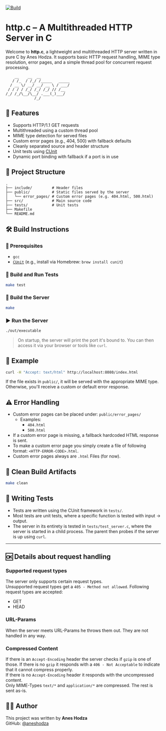 [![Build](https://github.com/aneshodza/http.c/actions/workflows/ci.yml/badge.svg)](https://github.com/aneshodza/http.c/actions)

# http.c – A Multithreaded HTTP Server in C

Welcome to **http.c**, a lightweight and multithreaded HTTP server written in pure C by Anes Hodza. It supports basic HTTP request handling, MIME type resolution, error pages, and a simple thread pool for concurrent request processing.

```
    __    __  __             
   / /_  / /_/ /_____   _____
  / __ \/ __/ __/ __ \ / ___/
 / / / / /_/ /_/ /_/ // /__  
/_/ /_/\__/\__/ .___(_)___/  
             /_/             
```

## 🚀 Features

- Supports HTTP/1.1 GET requests
- Multithreaded using a custom thread pool
- MIME type detection for served files
- Custom error pages (e.g., 404, 500) with fallback defaults
- Cleanly separated source and header structure
- Unit tests using [CUnit](https://cunit.sourceforge.net/)
- Dynamic port binding with fallback if a port is in use

## 🧱 Project Structure

```
.
├── include/         # Header files
├── public/          # Static files served by the server
│   └── error_pages/ # Custom error pages (e.g. 404.html, 500.html)
├── src/             # Main source code
├── tests/           # Unit tests
├── Makefile
└── README.md
```

## 🛠 Build Instructions

### 🔧 Prerequisites

- `gcc`
- [`CUnit`](https://formulae.brew.sh/formula/cunit) (e.g., install via Homebrew: `brew install cunit`)

### 🧪 Build and Run Tests

```sh
make test
```

### 🔨 Build the Server

```sh
make
```

### ▶️ Run the Server

```sh
./out/executable
```

> On startup, the server will print the port it's bound to. You can then access it via your browser or tools like `curl`.

## 🧪 Example

```sh
curl -H "Accept: text/html" http://localhost:8080/index.html
```

If the file exists in `public/`, it will be served with the appropriate MIME type. Otherwise, you'll receive a custom or default error response.

## ⚠️ Error Handling

- Custom error pages can be placed under: `public/error_pages/`
  - Examples:
    - `404.html`
    - `500.html`
- If a custom error page is missing, a fallback hardcoded HTML response is sent.
- To make a custom error page you simply create a file of following format: `<HTTP-ERROR-CODE>.html`.
- Custom error pages always are `.html` Files (for now).

## 🧼 Clean Build Artifacts

```sh
make clean
```

## 🧪 Writing Tests

- Tests are written using the CUnit framework in `tests/`.
- Most tests are unit tests, where a specific function is tested with input -> output.
- The server in its entirety is tested in `tests/test_server.c`, where the server is started in a child process. The parent then probes if the server is up using `curl`.

---

## 🆗 Details about request handling

### Supported request types

The server only supports certain request types.  
Unsupported request types get a `405 - Method not allowed`.
Following request types are accepted:
- GET
- HEAD

### URL-Params

When the server meets URL-Params he throws them out.
They are not handled in any way.

### Compressed Content
If there is an `Accept-Encoding` header the server checks if `gzip` is one of those. If there is no `gzip` it responds with a `406 - Not Acceptable` to
indicate that it cannot compress properly.  
If there is no `Accept-Encoding` header it responds with the uncompressed content.  
Only MIME-Types `text/*` and `application/*` are compressed. The rest is sent as-is.


## 👨‍💻 Author

This project was written by **Anes Hodza**  
GitHub: [@aneshodza](https://github.com/aneshodza)
